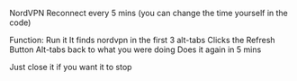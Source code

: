 NordVPN Reconnect every 5 mins (you can change the time yourself in the code)

Function:
Run it
It finds nordvpn in the first 3 alt-tabs
Clicks the Refresh Button
Alt-tabs back to what you were doing
Does it again in 5 mins

Just close it if you want it to stop
